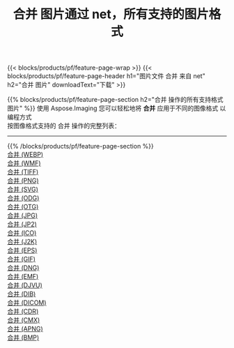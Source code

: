﻿---
title: 合并 图片通过 net，所有支持的图片格式 
weight: 3920
url: /zh-hans/net/merge 
lang: zh-hans
langdirlevel: 2
locales: zh-hans,ja,it,ru,de,es,fr,nl,id,lt,pl,pt,vi,tr,ko,zh-hant,ar,hi,th,sv,cs,uk,he
description: 使用 Aspose.Imaging 你可以轻松地通过 net 获取 合并 图像
---

{{< blocks/products/pf/feature-page-wrap >}}
{{< blocks/products/pf/feature-page-header h1="图片文件 合并 来自 net" h2="合并 图片" downloadText="下载" >}}


{{% blocks/products/pf/feature-page-section  h2="合并 操作的所有支持格式图片" %}}
使用 Aspose.Imaging 您可以轻松地将 **合并** 应用于不同的图像格式 以编程方式
<br/>
按图像格式支持的 合并 操作的完整列表：
<hr/>
{{% /blocks/products/pf/feature-page-section %}}
<div class="container-fluid productfamilypage bg-gray">
    <div class="convertypes bg-gray agp-content section">
        <div class="container">
		<div class="row other-converters">
		    <div class='col-md-2 other-converter remove-lp remove-rp'><a href="/imaging/zh-hans/net/merge/webp" >合并 (WEBP)</a></div><div class='col-md-2 other-converter remove-lp remove-rp'><a href="/imaging/zh-hans/net/merge/wmf" >合并 (WMF)</a></div><div class='col-md-2 other-converter remove-lp remove-rp'><a href="/imaging/zh-hans/net/merge/tiff" >合并 (TIFF)</a></div><div class='col-md-2 other-converter remove-lp remove-rp'><a href="/imaging/zh-hans/net/merge/png" >合并 (PNG)</a></div><div class='col-md-2 other-converter remove-lp remove-rp'><a href="/imaging/zh-hans/net/merge/svg" >合并 (SVG)</a></div><div class='col-md-2 other-converter remove-lp remove-rp'><a href="/imaging/zh-hans/net/merge/odg" >合并 (ODG)</a></div><div class='col-md-2 other-converter remove-lp remove-rp'><a href="/imaging/zh-hans/net/merge/otg" >合并 (OTG)</a></div><div class='col-md-2 other-converter remove-lp remove-rp'><a href="/imaging/zh-hans/net/merge/jpg" >合并 (JPG)</a></div><div class='col-md-2 other-converter remove-lp remove-rp'><a href="/imaging/zh-hans/net/merge/jp2" >合并 (JP2)</a></div><div class='col-md-2 other-converter remove-lp remove-rp'><a href="/imaging/zh-hans/net/merge/ico" >合并 (ICO)</a></div><div class='col-md-2 other-converter remove-lp remove-rp'><a href="/imaging/zh-hans/net/merge/j2k" >合并 (J2K)</a></div><div class='col-md-2 other-converter remove-lp remove-rp'><a href="/imaging/zh-hans/net/merge/eps" >合并 (EPS)</a></div><div class='col-md-2 other-converter remove-lp remove-rp'><a href="/imaging/zh-hans/net/merge/gif" >合并 (GIF)</a></div><div class='col-md-2 other-converter remove-lp remove-rp'><a href="/imaging/zh-hans/net/merge/dng" >合并 (DNG)</a></div><div class='col-md-2 other-converter remove-lp remove-rp'><a href="/imaging/zh-hans/net/merge/emf" >合并 (EMF)</a></div><div class='col-md-2 other-converter remove-lp remove-rp'><a href="/imaging/zh-hans/net/merge/djvu" >合并 (DJVU)</a></div><div class='col-md-2 other-converter remove-lp remove-rp'><a href="/imaging/zh-hans/net/merge/dib" >合并 (DIB)</a></div><div class='col-md-2 other-converter remove-lp remove-rp'><a href="/imaging/zh-hans/net/merge/dicom" >合并 (DICOM)</a></div><div class='col-md-2 other-converter remove-lp remove-rp'><a href="/imaging/zh-hans/net/merge/cdr" >合并 (CDR)</a></div><div class='col-md-2 other-converter remove-lp remove-rp'><a href="/imaging/zh-hans/net/merge/cmx" >合并 (CMX)</a></div><div class='col-md-2 other-converter remove-lp remove-rp'><a href="/imaging/zh-hans/net/merge/apng" >合并 (APNG)</a></div><div class='col-md-2 other-converter remove-lp remove-rp'><a href="/imaging/zh-hans/net/merge/bmp" >合并 (BMP)</a></div>
                </div>
        </div>
    </div>
</div>
<br/>
